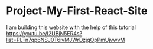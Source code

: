# Project-My-First-React-Site
I am building this website with the help of this tutorial https://youtu.be/I2UBjN5ER4s?list=PLTn7qp6NSJ0T6ivMJWrDzjgOpPmUjvwvM
